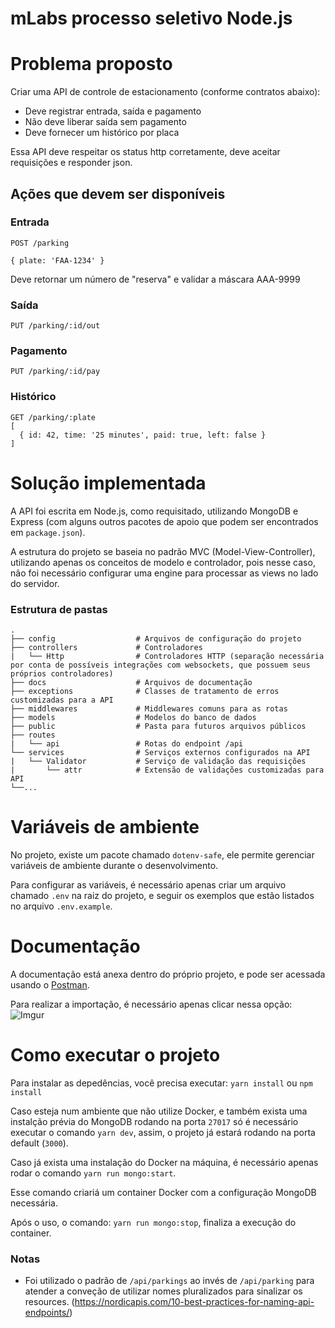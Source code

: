 # mLabs processo seletivo Node.js

# Problema proposto

Criar uma API de controle de estacionamento (conforme contratos abaixo):

  - Deve registrar entrada, saída e pagamento
  - Não deve liberar saída sem pagamento
  - Deve fornecer um histórico por placa

Essa API deve respeitar os status http corretamente, deve aceitar requisições e responder json.

## Ações que devem ser disponíveis

### Entrada

```
POST /parking

{ plate: 'FAA-1234' }
```

Deve retornar um número de "reserva" e validar a máscara AAA-9999

### Saída

```
PUT /parking/:id/out
```

### Pagamento

```
PUT /parking/:id/pay
```

### Histórico

```
GET /parking/:plate
[
  { id: 42, time: '25 minutes', paid: true, left: false }
]
```

# Solução implementada

A API foi escrita em Node.js, como requisitado, utilizando MongoDB e Express (com alguns outros pacotes de apoio que podem ser encontrados em ```package.json```).

A estrutura do projeto se baseia no padrão MVC (Model-View-Controller), utilizando apenas os conceitos de modelo e controlador, pois nesse caso, não foi necessário configurar uma engine para processar as views no lado do servidor.

### Estrutura de pastas
    .
    ├── config                  # Arquivos de configuração do projeto
    ├── controllers             # Controladores
    |   └── Http                # Controladores HTTP (separação necessária por conta de possíveis integrações com websockets, que possuem seus próprios controladores)
    ├── docs                    # Arquivos de documentação
    ├── exceptions              # Classes de tratamento de erros customizadas para a API
    ├── middlewares             # Middlewares comuns para as rotas
    ├── models                  # Modelos do banco de dados
    ├── public                  # Pasta para futuros arquivos públicos
    ├── routes 
    |   └── api                 # Rotas do endpoint /api
    └── services                # Serviços externos configurados na API
    |   └── Validator           # Serviço de validação das requisições
    |       └── attr            # Extensão de validações customizadas para API
    └──...

# Variáveis de ambiente
No projeto, existe um pacote chamado ```dotenv-safe```, ele permite gerenciar variáveis de ambiente durante o desenvolvimento.

Para configurar as variáveis, é necessário apenas criar um arquivo chamado ```.env``` na raiz do projeto, e seguir os exemplos que estão listados no arquivo ```.env.example```.

# Documentação

A documentação está anexa dentro do próprio projeto, e pode ser acessada usando o [Postman](https://www.postman.com/).

Para realizar a importação, é necessário apenas clicar nessa opção:
![Imgur](https://i.imgur.com/OPNqxnV.jpg)

# Como executar o projeto

Para instalar as depedências, você precisa executar: ```yarn install``` ou ```npm install```

Caso esteja num ambiente que não utilize Docker, e também exista uma instalção prévia do MongoDB rodando na porta ```27017``` só é necessário executar o comando ```yarn dev```, assim, o projeto já estará rodando na porta default (```3000```).

Caso já exista uma instalação do Docker na máquina, é necessário apenas rodar o comando ```yarn run mongo:start```.

Esse comando criariá um container Docker com a configuração MongoDB necessária.

Após o uso, o comando: ```yarn run mongo:stop```, finaliza a execução do container.

### Notas

- Foi utilizado o padrão de `/api/parkings` ao invés de `/api/parking` para atender a conveção de utilizar nomes pluralizados para sinalizar os resources. (https://nordicapis.com/10-best-practices-for-naming-api-endpoints/)
